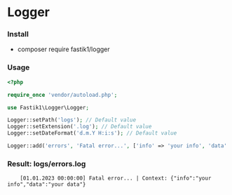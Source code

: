 # Logger

### Install
- composer require fastik1/logger

### Usage
```php
<?php

require_once 'vendor/autoload.php';

use Fastik1\Logger\Logger;

Logger::setPath('logs'); // Default value
Logger::setExtension('.log'); // Default value
Logger::setDateFormat('d.m.Y H:i:s'); // Default value

Logger::add('errors', 'Fatal error...', ['info' => 'your info', 'data' => 'your data']);
```
### Result: logs/errors.log
```
    [01.01.2023 00:00:00] Fatal error... | Context: {"info":"your info","data":"your data"}
```
